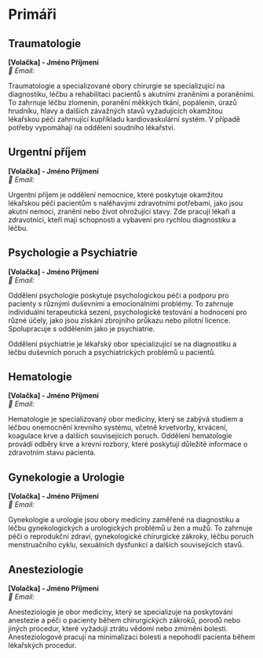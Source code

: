# Primáři

## Traumatologie
**[Volačka] - Jméno Příjmení** <br>
*📧 Email:*

Traumatologie a specializované obory chirurgie se specializující na diagnostiku, léčbu a rehabilitaci pacientů s akutními zraněními a poraněními. To zahrnuje léčbu zlomenin, poranění měkkých tkání, popálenin, úrazů hrudníku, hlavy a dalších závažných stavů vyžadujících okamžitou lékařskou péči zahrnující kupříkladu kardiovaskulární systém.  V případě potřeby vypomáhají na oddělení soudního lékařství. 

## Urgentní příjem
**[Volačka] - Jméno Příjmení** <br>
*📧 Email:*

Urgentní příjem je oddělení nemocnice, které poskytuje okamžitou lékařskou péči pacientům s naléhavými zdravotními potřebami, jako jsou akutní nemoci, zranění nebo život ohrožující stavy. Zde pracují lékaři a zdravotníci, kteří mají schopnosti a vybavení pro rychlou diagnostiku a léčbu.

## Psychologie a Psychiatrie 
**[Volačka] - Jméno Příjmení** <br>
*📧 Email:*

Oddělení psychologie poskytuje psychologickou péči a podporu pro pacienty s různými duševními a emocionálními problémy. To zahrnuje individuální terapeutická sezení, psychologické testování a hodnocení pro různé účely, jako jsou získání zbrojního průkazu nebo pilotní licence. Spolupracuje s oddělením jako je psychiatrie.

Oddělení psychiatrie je lékařský obor specializující se na diagnostiku a léčbu duševních poruch a psychiatrických problémů u pacientů.


## Hematologie
**[Volačka] - Jméno Příjmení** <br>
*📧 Email:*

Hematologie je specializovaný obor medicíny, který se zabývá studiem a léčbou onemocnění krevního systému, včetně krvetvorby, krvácení, koagulace krve a dalších souvisejících poruch. Oddělení hematologie provádí odběry krve a krevní rozbory, které poskytují důležité informace o zdravotním stavu pacienta.


## Gynekologie a Urologie 
**[Volačka] - Jméno Příjmení** <br>
*📧 Email:*

Gynekologie a urologie jsou obory medicíny zaměřené na diagnostiku a léčbu gynekologických a urologických problémů u žen a mužů. To zahrnuje péči o reprodukční zdraví, gynekologické chirurgické zákroky, léčbu poruch menstruačního cyklu, sexuálních dysfunkcí a dalších souvisejících stavů.

## Anesteziologie 
**[Volačka] - Jméno Příjmení** <br>
*📧 Email:*

Anesteziologie je obor medicíny, který se specializuje na poskytování anestezie a péči o pacienty během chirurgických zákroků, porodů nebo jiných procedur, které vyžadují ztrátu vědomí nebo zmírnění bolesti. Anesteziologové pracují na minimalizaci bolesti a nepohodlí pacienta během lékařských procedur.
